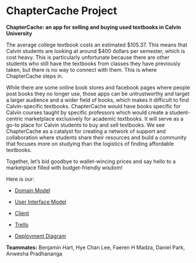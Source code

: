 # ChapterCache Project

**ChapterCache: an app for selling and buying used textbooks in Calvin University**

The average college textbook costs an estimated $105.37. This means that Calvin students are looking at around $400 dollars per semester, which is cost heavy.  This is particularly unfortunate because there are other students who still have the textbooks from classes they have previously taken, but there is no way to connect with them. This is where ChapterCache steps in.

While there are some online book stores and facebook pages where people post books they no longer use, those apps can be untrustworthy and target a larger audience and a wider field of books, which makes it difficult to find Calvin-specific textbooks. ChapterCache would have books specific for Calvin courses taught by specific professors which would create a student-centric marketplace exclusively for academic textbooks. It will serve as a go-to place for Calvin students to buy and sell textbooks. We see ChapterCache as a catalyst for creating a network of support and collaboration where students share their resources and build a community that focuses more on studying than the logistics of finding affordable textbooks. 

Together, let’s bid goodbye to wallet-wincing prices and say hello to a marketplace filled with budget-friendly wisdom!

Here is our:

- [Domain Model](https://github.com/calvin-cs262-fall2023-teamG/Project/blob/main/images/Domain%20Model.png)

- [User Interface Model](https://github.com/calvin-cs262-fall2023-teamG/Project/blob/main/images/Updated%20UI%20Model.png)

- [Client](https://github.com/calvin-cs262-fall2023-teamG/Client)

- [Trello](https://trello.com/b/ONBkWuzC/cs262g-the-chapter-cachers)

- [Deployment Diagram](https://github.com/calvin-cs262-fall2023-teamG/Project/blob/main/images/Deployment%20Diagram.png)



**Teammates:**
Benjamin Hart, Hye Chan Lee, Faeren H Madza, Daniel Park, Anwesha Pradhananga
